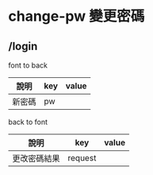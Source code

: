 # change-pw 變更密碼
## /login
font to back

| 說明 | key | value |
| ---- | --- | ----- |
| 新密碼 | pw  |       |

back to font

| 說明         | key     | value |
| ------------ | ------- | ----- |
| 更改密碼結果 | request |       |
